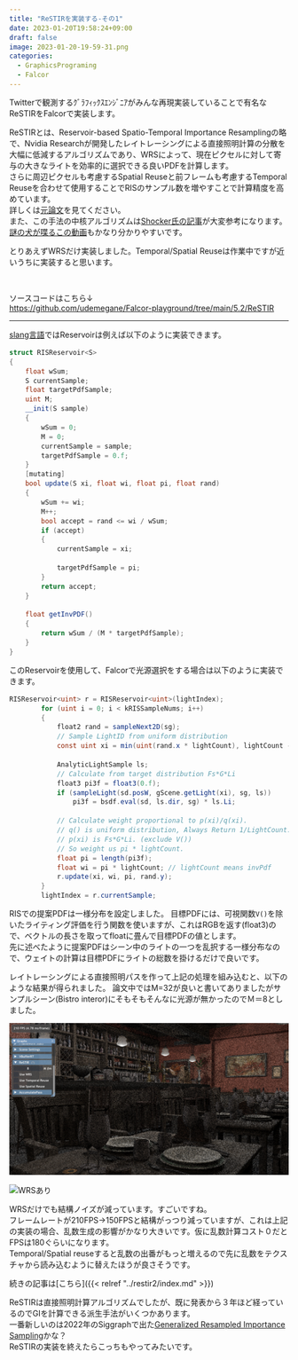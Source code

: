```yaml
---
title: "ReSTIRを実装する-その1"
date: 2023-01-20T19:58:24+09:00
draft: false
image: 2023-01-20-19-59-31.png
categories: 
  - GraphicsPrograming
  - Falcor
---
```

Twitterで観測するｸﾞﾗﾌｨｯｸｽｴﾝｼﾞﾆｱがみんな再現実装していることで有名なReSTIRをFalcorで実装します。

ReSTIRとは、Reservoir-based Spatio-Temporal Importance Resamplingの略で、Nvidia Researchが開発したレイトレーシングによる直接照明計算の分散を大幅に低減するアルゴリズムであり、WRSによって、現在ピクセルに対して寄与の大きなライトを効率的に選択できる良いPDFを計算します。  
さらに周辺ピクセルも考慮するSpatial Reuseと前フレームも考慮するTemporal Reuseを合わせて使用することでRISのサンプル数を増やすことで計算精度を高めています。  
詳しくは[元論文](https://research.nvidia.com/publication/2020-07_spatiotemporal-reservoir-resampling-real-time-ray-tracing-dynamic-direct)を見てください。  
また、この手法の中核アルゴリズムは[Shocker氏の記事](https://rayspace.xyz/CG/contents/weighted_reservoir_sampling/)が大変参考になります。  
[謎の犬が喋るこの動画](https://www.youtube.com/watch?app=desktop&v=gsZiJeaMO48)もかなり分かりやすいです。

とりあえずWRSだけ実装しました。Temporal/Spatial Reuseは作業中ですが近いうちに実装すると思います。

<br>

ソースコードはこちら↓  
https://github.com/udemegane/Falcor-playground/tree/main/5.2/ReSTIR

---

[slang言語](https://github.com/shader-slang/slang)ではReservoirは例えば以下のように実装できます。
```C#
struct RISReservoir<S>
{
    float wSum;
    S currentSample;
    float targetPdfSample;
    uint M;
    __init(S sample)
    {
        wSum = 0;
        M = 0;
        currentSample = sample;
        targetPdfSample = 0.f;
    }
    [mutating]
    bool update(S xi, float wi, float pi, float rand)
    {
        wSum += wi;
        M++;
        bool accept = rand <= wi / wSum;
        if (accept)
        {
            currentSample = xi;

            targetPdfSample = pi;
        }
        return accept;
    }

    float getInvPDF()
    {
        return wSum / (M * targetPdfSample);
    }
}
```

このReservoirを使用して、Falcorで光源選択をする場合は以下のように実装できます。
```C#
RISReservoir<uint> r = RISReservoir<uint>(lightIndex);
        for (uint i = 0; i < kRISSampleNums; i++)
        {
            float2 rand = sampleNext2D(sg);
            // Sample LightID from uniform distribution
            const uint xi = min(uint(rand.x * lightCount), lightCount - 1);

            AnalyticLightSample ls;
            // Calculate from target distribution Fs*G*Li
            float3 pi3f = float3(0.f);
            if (sampleLight(sd.posW, gScene.getLight(xi), sg, ls))
                pi3f = bsdf.eval(sd, ls.dir, sg) * ls.Li;

            // Calculate weight proportional to p(xi)/q(xi).
            // q() is uniform distribution, Always Return 1/LightCount.
            // p(xi) is Fs*G*Li. (exclude V())
            // So weight us pi * lightCount.
            float pi = length(pi3f);
            float wi = pi * lightCount; // lightCount means invPdf
            r.update(xi, wi, pi, rand.y);
        }
        lightIndex = r.currentSample;
```

RISでの提案PDFは一様分布を設定しました。
目標PDFには、可視関数`V()`を除いたライティング評価を行う関数を使いますが、これはRGBを返す(float3)ので、ベクトルの長さを取ってfloatに畳んで目標PDFの値とします。  
先に述べたように提案PDFはシーン中のライトの一つを乱択する一様分布なので、ウェイトの計算は目標PDFにライトの総数を掛けるだけで良いです。


レイトレーシングによる直接照明パスを作って上記の処理を組み込むと、以下のような結果が得られました。
論文中ではM=32が良いと書いてありましたがサンプルシーン(Bistro interor)にそもそもそんなに光源が無かったのでＭ＝8としました。

![WRSなし](2023-01-20-19-59-03.png )

![WRSあり](2023-01-20-19-59-31.png)


WRSだけでも結構ノイズが減っています。すごいですね。  
フレームレートが210FPS->150FPSと結構がっつり減っていますが、これは上記の実装の場合、乱数生成の影響がかなり大きいです。仮に乱数計算コスト０だとFPSは180ぐらいになります。  
Temporal/Spatial reuseすると乱数の出番がもっと増えるので先に乱数をテクスチャから読み込むように替えたほうが良さそうです。  

続きの記事は[こちら]({{< relref "../restir2/index.md" >}})

ReSTIRは直接照明計算アルゴリズムでしたが、既に発表から３年ほど経っているのでGIを計算できる派生手法がいくつかあります。  
一番新しいのは2022年のSiggraphで出た[Generalized Resampled Importance Sampling](https://research.nvidia.com/publication/2022-07_generalized-resampled-importance-sampling-foundations-restir)かな？  
ReSTIRの実装を終えたらこっちもやってみたいです。